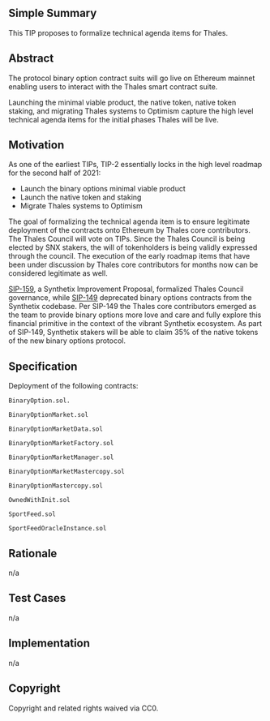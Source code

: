 
## Simple Summary

This TIP proposes to formalize technical agenda items for Thales.

## Abstract

The protocol binary option contract suits will go live on Ethereum mainnet enabling users to interact with the Thales smart contract suite.

Launching the minimal viable product, the native token, native token staking, and migrating Thales systems to Optimism capture the high level technical agenda items for the initial phases Thales will be live.

## Motivation

As one of the earliest TIPs, TIP-2 essentially locks in the high level roadmap for the second half of 2021:

* Launch the binary options minimal viable product
* Launch the native token and staking
* Migrate Thales systems to Optimism

The goal of formalizing the technical agenda item is to ensure legitimate deployment of the contracts onto Ethereum by Thales core contributors. The Thales Council will vote on TIPs. Since the Thales Council is being elected by SNX stakers, the will of tokenholders is being validly expressed through the council. The execution of the early roadmap items that have been under discussion by Thales core contributors for months now can be considered legitimate as well.

[SIP-159](https://github.com/Synthetixio/SIPs/blob/master/sips/sip-159.md), a Synthetix Improvement Proposal, formalized Thales Council governance, while [SIP-149](https://sips.synthetix.io/sips/sip-149) deprecated binary options contracts from the Synthetix codebase. Per SIP-149 the Thales core contributors emerged as the team to provide binary options more love and care and fully explore this financial primitive in the context of the vibrant Synthetix ecosystem. As part of SIP-149, Synthetix stakers will be able to claim 35% of the native tokens of the new binary options protocol.

## Specification

Deployment of the following contracts:

`BinaryOption.sol.`

`BinaryOptionMarket.sol`

`BinaryOptionMarketData.sol`

`BinaryOptionMarketFactory.sol`

`BinaryOptionMarketManager.sol`

`BinaryOptionMarketMastercopy.sol`

`BinaryOptionMastercopy.sol`

`OwnedWithInit.sol`

`SportFeed.sol`

`SportFeedOracleInstance.sol`

## Rationale

n/a

## Test Cases

n/a

## Implementation

n/a

## Copyright

Copyright and related rights waived via CC0.